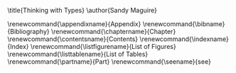 \title{Thinking with Types}
\author{Sandy Maguire}

\renewcommand{\appendixname}{Appendix}
\renewcommand{\bibname}{Bibliography}
\renewcommand{\chaptername}{Chapter}
\renewcommand{\contentsname}{Contents}
\renewcommand{\indexname}{Index}
\renewcommand{\listfigurename}{List of Figures}
\renewcommand{\listtablename}{List of Tables}
\renewcommand{\partname}{Part}
\renewcommand{\seename}{see}

